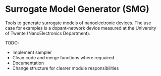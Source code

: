 # Surrogate Model Generator (SMG)
Tools to generate surrogate models of nanoelectronic devices. The use case for examples is a dopant-network device measured at the University of Twente (NanoElectronics Department). 

TODO: 
- Implement sampler
- Clean code and merge functions where requuired
- Documentation
- Change structure for clearer module responsibilities
